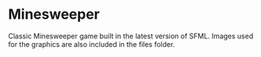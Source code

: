 # Minesweeper
Classic Minesweeper game built in the latest version of SFML.
Images used for the graphics are also included in the files folder.
